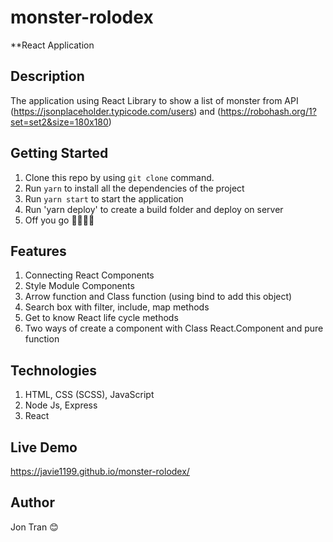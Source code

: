 # monster-rolodex

**React Application

## Description
The application using React Library to show a list of monster from API (https://jsonplaceholder.typicode.com/users) and (https://robohash.org/1?set=set2&size=180x180)

## Getting Started
1. Clone this repo by using `git clone` command.
2. Run `yarn` to install all the dependencies of the project
3. Run `yarn start` to start the application
4. Run 'yarn deploy' to create a build folder and deploy on server
5. Off you go 🏃🏾‍♀️💨

## Features
1. Connecting React Components
2. Style Module Components
3. Arrow function and Class function (using bind to add this object)
4. Search box with filter, include, map methods
5. Get to know React life cycle methods
6. Two ways of create a component with Class React.Component and pure function


## Technologies
1. HTML, CSS (SCSS), JavaScript
2. Node Js, Express
3. React

## Live Demo
https://javie1199.github.io/monster-rolodex/

## Author
Jon Tran 😊
